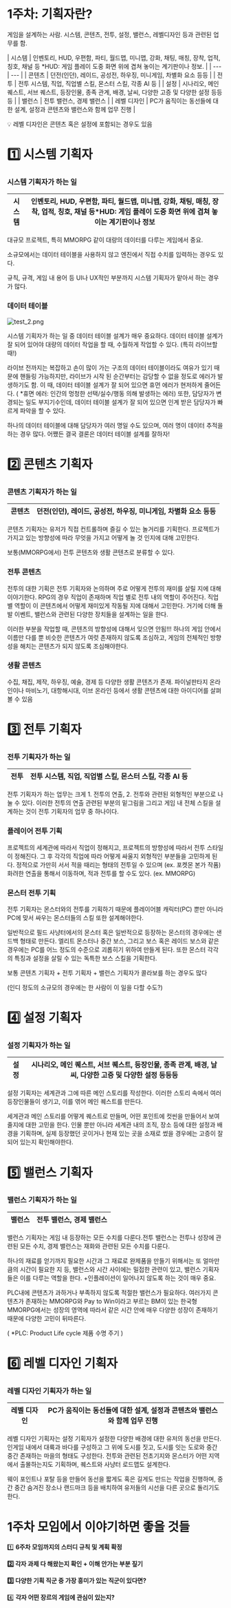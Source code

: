 # 1주차: 기획자란?

게임을 설계하는 사람. 시스템, 콘텐츠, 전투, 설정, 밸런스, 레벨디자인 등과 관련된 업무를 함.

| 시스템 | 인벤토리, HUD, 우편함, 파티, 월드맵, 미니맵, 강화, 채팅, 매칭, 장착, 업적, 칭호, 채널 등
*HUD: 게임 플레이 도중 화면 위에 겹쳐 놓이는 계기판이나 정보.  |
| --- | --- |
| 콘텐츠 | 던전(인던), 레이드, 공성전, 하우징, 미니게임, 차별화 요소 등등 |
| 전투 | 전투 시스템, 직업, 직업별 스킬, 몬스터 스킬, 각종 AI 등 |
| 설정 | 시나리오, 메인 퀘스트, 서브 퀘스트, 등장인물, 종족 관계, 배경, 날씨, 
다양한 고증 및 다양한 설정 등등등 |
| 밸런스 | 전투 밸런스, 경제 밸런스 |
| 레벨 디자인 | PC가 움직이는 동선들에 대한 설계, 설정과 콘텐츠와 밸런스와 함께 업무 진행 |

<aside>
💡 레벨 디자인은 콘텐츠 혹은 설정에 포함되는 경우도 있음

</aside>

# 1️⃣ 시스템 기획자

### 시스템 기획자가 하는 일

| 시스템 | 인벤토리, HUD, 우편함, 파티, 월드맵, 미니맵, 강화, 채팅, 매칭, 장착, 업적, 칭호, 채널 등*HUD: 게임 플레이 도중 화면 위에 겹쳐 놓이는 계기판이나 정보 |
| --- | --- |

대규모 프로젝트, 특히 MMORPG 같이 대량의 데이터를 다루는 게임에서 중요.

소규모에서는 데이터 테이블을 사용하지 않고 엔진에서 직접 수치를 입력하는 경우도 있다.

규칙, 규격, 게임 내 용어 등 UI나 UX적인 부분까지 시스템 기획자가 맡아서 하는 경우가 많다. 

### 데이터 테이블

![test_2.png](1%E1%84%8C%E1%85%AE%E1%84%8E%E1%85%A1%20%E1%84%80%E1%85%B5%E1%84%92%E1%85%AC%E1%86%A8%E1%84%8C%E1%85%A1%E1%84%85%E1%85%A1%E1%86%AB%208769e987095141e2ba50b0725c611137/test_2.png)

시스템 기획자가 하는 일 중 데이터 테이블 설계가 매우 중요하다. 데이터 테이블 설계가 잘 되어 있어야 대량의 데이터 작업을 할 때, 수월하게 작업할 수 있다. (특히 라이브할때!)

라이브 전까지는 복잡하고 손이 많이 가는 구조의 데이터 테이블이라도 여유가 있기 때문에 핸들링 가능하지만, 라이브가 시작 된 순간부터는 감당할 수 없을 정도로 에러가 발생하기도 함. 이 때, 데이터 테이블 설계가 잘 되어 있으면 휴먼 에러가 현저하게 줄어든다. ( *휴면 에러: 인간의 멍청한 선택/실수/행동 의해 발생하는 에러) 또한, 담당자가 변경되는 일도 부지기수인데, 데이터 테이블 설계가 잘 되어 있으면 인계 받은 담당자가 빠르게 파악을 할 수 있다.

하나의 데이터 테이블에 대해 담당자가 여러 명일 수도 있으며, 여러 명이 데이터 추적을 하는 경우 많다. 어쨌든 결국 결론은 데이터 테이블 설계를 잘하자!

# 2️⃣ 콘텐츠 기획자

### 콘텐츠 기획자가 하는 일

| 콘텐츠 | 던전(인던), 레이드, 공성전, 하우징, 미니게임, 차별화 요소 등등 |
| --- | --- |

콘텐츠 기획자는 유저가 직접 컨트롤하며 즐길 수 있는 놀거리를 기획한다. 프로젝트가 가지고 있는 방향성에 따라 무엇을 가지고 어떻게 놀 것 인지에 대해 고민한다.

보통(MMORPG에서) 전투 콘텐츠와 생활 콘텐츠로 분류할 수 있다.

### 전투 콘텐츠

전투의 대한 기획은 전투 기획자와 논의하며 주로 어떻게 전투의 재미를 살릴 지에 대해 이야기한다. RPG의 경우 직업이 존재하며 직업 별로 전투 내의 역할이 주어진다. 직업 별 역할이 이 콘텐츠에서 어떻게 재미있게 작동될 지에 대해서 고민한다. 거기에 더해 돌발 이벤트, 밸런스와 관련된 다양한 장치들을 설계하는 일을 한다.

이러한 부분을 작업할 때, 콘텐츠의 방향성에 대해서 잊으면 안됨!!! 하나의 게임 안에서 이름만 다를 뿐 비슷한 콘텐츠가 여럿 존재하지 않도록 조심하고, 게임의 전체적인 방향성을 해치는 콘텐츠가 되지 않도록 조심해야한다.

### 생활 콘텐츠

수집, 채집, 제작, 하우징, 예술, 경제 등 다양한 생활 콘텐츠가 존재. 파이널판타지 온라인이나 마비노기, 대항해시대, 이브 온라인 등에서 생활 콘텐츠에 대한 아이디어를 살펴볼 수 있음

# 3️⃣ 전투 기획자

### 전투 기획자가 하는 일

| 전투 | 전투 시스템, 직업, 직업별 스킬, 몬스터 스킬, 각종 AI 등 |
| --- | --- |

전투 기획자가 하는 업무는 크게 1. 전투의 연출, 2. 전투와 관련된 외형적인 부분으로 나눌 수 있다. 이러한 전투의 연출 관련된 부분의 밑그림을 그리고 게임 내 전체 스킬을 설계하는 것이 전투 기획자의 업무 중 하나이다.

### 플레이어 전투 기획

프로젝트의 세계관에 따라서 직업이 정해지고, 프로젝트의 방향성에 따라서 전투 스타일이 정해진다. 그 후 각각의 직업에 따라 어떻게 싸울지 외형적인 부분들을 고민하게 된다. 정적으로 가만히 서서 적을 때리는 형태의 전투일 수 있으며 (ex. 포켓몬 본가 작품) 화려한 연출을 통해서 이동하며, 적과 전투를 할 수도 있다. (ex. MMORPG) 

### 몬스터 전투 기획

전투 기획자는 몬스터와의 전투를 기획하기 때문에 플레이어블 캐릭터(PC) 뿐만 아니라 PC에 맞서 싸우는 몬스터들의 스킬 또한 설계해야한다. 

일반적으로 필드 사냥터에서의 몬스터 혹은 일반적으로 등장하는 몬스터의 경우에는 샌드백 형태로 만든다. 엘리트 몬스터나 중간 보스, 그리고 보스 혹은 레이드 보스와 같은 경우에는 PC를 어느 정도의 수준으로 괴롭히기 위하여 만들게 된다. 또한 몬스터 각각의 특징과 설정을 살릴 수 있는 독특한 보스 스킬을 기획한다.

보통 콘텐츠 기획자 + 전투 기획자 + 밸런스 기획자가 콜라보를 하는 경우도 많다

(인디 정도의 소규모의 경우에는 한 사람이 이 일을 다할 수도?)

# 4️⃣ 설정 기획자

### 설정 기획자가 하는 일

| 설정 | 시나리오, 메인 퀘스트, 서브 퀘스트, 등장인물, 종족 관계, 배경, 날씨, 다양한 고증 및 다양한 설정 등등등 |
| --- | --- |

설정 기획자는 세계관과 그에 따른 메인 스토리를 작성한다. 이러한 스토리 속에서 여러 등장인물들이 생기고, 이를 엮어 메인 퀘스트를 만든다.

세게관과 메인 스토리를 어떻게 퀘스트로 만들며, 어떤 포인트에 컷씬을 만들어서 보여줄지에 대한 고민을 한다. 인물 뿐만 아니라 세계관 내의 조직, 장소 등에 대한 설정과 배경을 기획하며, 실제 등장했던 곳이거나 현재 있는 곳을 소재로 썼을 경우에는 고증이 잘 되어 있는지 확인해야한다.

# 5️⃣ 밸런스 기획자

### 밸런스 기획자가 하는 일

| 밸런스 | 전투 밸런스, 경제 밸런스 |
| --- | --- |

밸런스 기획자는 게임 내 등장하는 모든 수치를 다룬다.전투 밸런스는 전투나 성장에 관련된 모든 수치, 경제 밸런스는 재화와 관련된 모든 수치를 다룬다. 

하나의 재료를 얻기까지 필요한 시간과 그 재료로 완제품을 만들기 위해서는 또 얼마만큼의 시간이 필요한 지 등, 밸런스와 시간 사이에는 밀접한 관련이 있고, 밸런스 기획자들은 이를 다루는 역할을 한다. +인플레이션이 일어나지 않도록 하는 것이 매우 중요. 

PLC내에 콘텐츠가 과하거나 부족하지 않도록 적절한 밸런스가 필요하다. 여러가지 콘텐츠가 존재하는 MMORPG와 Pay to Win이라고 부르는 BM이 있는 한국형 MMORPG에서는 성장의 영역에 따라서 같은 시간 안에 매우 다양한 성장이 존재하기 때문에 다양한 고민이 뒤따른다.

( *PLC:  Product Life cycle 제품 수명 주기 )

# 6️⃣ 레벨 디자인 기획자

### 레벨 디자인 기획자가 하는 일

| 레벨 디자인 | PC가 움직이는 동선들에 대한 설계, 설정과 콘텐츠와 밸런스와 함께 업무 진행 |
| --- | --- |

레벨 디자인 기획자는 설정 기획자가 설정한 다양한 배경에 대한 유저의 동선을 만든다. 인게임 내에서 대륙과 바다를 구성하고 그 위에 도시를 짓고, 도시를 잇는 도로와 중간 중간 존재하는 마을의 형태도 구성한다. 전투와 관련된 전초기지와 몬스터가 어떤 지역에서 출몰하는지도 기획하며, 퀘스트와 사냥터 로드맵도 설계한다.

웨이 포인트나 포탈 등을 만들어 동선을 짧게도 혹은 길게도 만드는 작업을 진행하며, 중간 중간 숨겨진 장소나 랜드마크 등을 배치하여 유저들의 시선을 다른 곳으로 돌리기도 한다.

# 1주차 모임에서 이야기하면 좋을 것들

1️⃣ **6주차 모임까지의 스터디 규칙 및 계획 확정**

**2️⃣ 각자 과제 다 해왔는지 확인 + 이해 안가는 부분 짚기**

**3️⃣ 다양한 기획 직군 중 가장 흥미가 있는 직군이 있다면?**

4️⃣ **각자 어떤 장르의 게임에 관심이 있는지?**